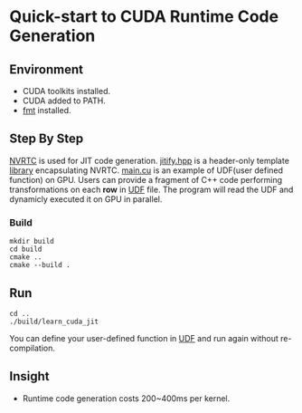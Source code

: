 # Quick-start to CUDA Runtime Code Generation 
## Environment
* CUDA toolkits installed.
* CUDA added to PATH.
* [fmt](https://github.com/fmtlib/fmt) installed.
## Step By Step
[NVRTC](https://docs.nvidia.com/cuda/nvrtc/index.html) is used for JIT code generation.
[jitify.hpp](./jitify.hpp) is a header-only template [library](https://github.com/NVIDIA/jitify) encapsulating NVRTC.
[main.cu](./main.cu) is an example of UDF(user defined function) on GPU. 
Users can provide a fragment of C++ code performing transformations on each **row** in [UDF](./UDF) file.
The program will read the UDF and dynamicly executed it on GPU in parallel.
### Build
```shell
mkdir build
cd build
cmake ..
cmake --build .
```
## Run
```shell
cd ..
./build/learn_cuda_jit
```
You can define your user-defined function in [UDF](./UDF) and run again without re-compilation.
## Insight
* Runtime code generation costs 200~400ms per kernel.